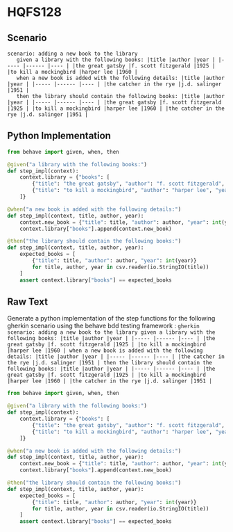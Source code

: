 # HQFS128
## Scenario
```gherkin
scenario: adding a new book to the library 
   given a library with the following books: |title |author |year | |----- |------ |---- | |the great gatsby |f. scott fitzgerald |1925 | |to kill a mockingbird |harper lee |1960 | 
   when a new book is added with the following details: |title |author |year | |----- |------ |---- | |the catcher in the rye |j.d. salinger |1951 | 
   then the library should contain the following books: |title |author |year | |----- |------ |---- | |the great gatsby |f. scott fitzgerald |1925 | |to kill a mockingbird |harper lee |1960 | |the catcher in the rye |j.d. salinger |1951 |
```


## Python Implementation
```python
from behave import given, when, then

@given("a library with the following books:")
def step_impl(context):
    context.library = {"books": [
        {"title": "the great gatsby", "author": "f. scott fitzgerald", "year": 1925},
        {"title": "to kill a mockingbird", "author": "harper lee", "year": 1960}
    ]}

@when("a new book is added with the following details:")
def step_impl(context, title, author, year):
    context.new_book = {"title": title, "author": author, "year": int(year)}
    context.library["books"].append(context.new_book)

@then("the library should contain the following books:")
def step_impl(context, title, author, year):
    expected_books = [
        {"title": title, "author": author, "year": int(year)}
        for title, author, year in csv.reader(io.StringIO(title))
    ]
    assert context.library["books"] == expected_books
```


## Raw Text
Generate a python implementation of the step functions for the following gherkin scenario using the behave bdd testing framework : ```gherkin scenario: adding a new book to the library given a library with the following books: |title |author |year | |----- |------ |---- | |the great gatsby |f. scott fitzgerald |1925 | |to kill a mockingbird |harper lee |1960 | when a new book is added with the following details: |title |author |year | |----- |------ |---- | |the catcher in the rye |j.d. salinger |1951 | then the library should contain the following books: |title |author |year | |----- |------ |---- | |the great gatsby |f. scott fitzgerald |1925 | |to kill a mockingbird |harper lee |1960 | |the catcher in the rye |j.d. salinger |1951 | ```



```python
from behave import given, when, then

@given("a library with the following books:")
def step_impl(context):
    context.library = {"books": [
        {"title": "the great gatsby", "author": "f. scott fitzgerald", "year": 1925},
        {"title": "to kill a mockingbird", "author": "harper lee", "year": 1960}
    ]}

@when("a new book is added with the following details:")
def step_impl(context, title, author, year):
    context.new_book = {"title": title, "author": author, "year": int(year)}
    context.library["books"].append(context.new_book)

@then("the library should contain the following books:")
def step_impl(context, title, author, year):
    expected_books = [
        {"title": title, "author": author, "year": int(year)}
        for title, author, year in csv.reader(io.StringIO(title))
    ]
    assert context.library["books"] == expected_books
```
